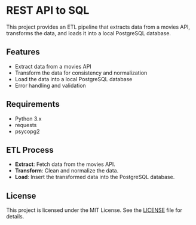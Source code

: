 # REST API to SQL
This project provides an ETL pipeline that extracts data from a movies API, transforms the data, and loads it into a local PostgreSQL database.

## Features

- Extract data from a movies API
- Transform the data for consistency and normalization
- Load the data into a local PostgreSQL database
- Error handling and validation

## Requirements

- Python 3.x
- requests
- psycopg2


## ETL Process

- **Extract**: Fetch data from the movies API.
- **Transform**: Clean and normalize the data.
- **Load**: Insert the transformed data into the PostgreSQL database.

## License

This project is licensed under the MIT License. See the [LICENSE](LICENSE) file for details.
